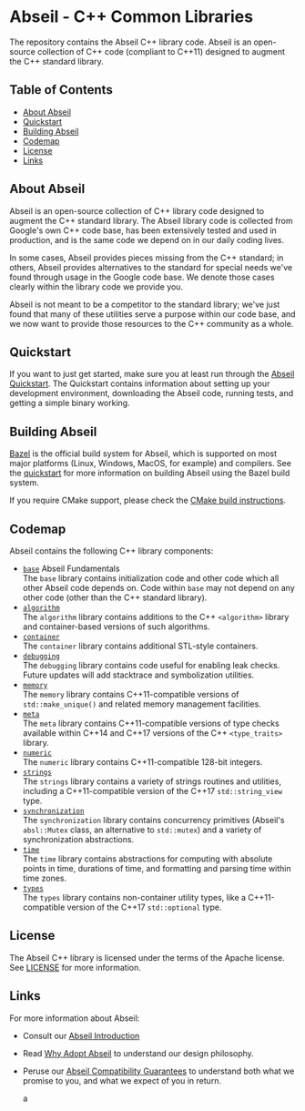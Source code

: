 # Abseil - C++ Common Libraries

The repository contains the Abseil C++ library code. Abseil is an open-source
collection of C++ code (compliant to C++11) designed to augment the C++
standard library.

## Table of Contents

- [About Abseil](#about)
- [Quickstart](#quickstart)
- [Building Abseil](#build)
- [Codemap](#codemap)
- [License](#license)
- [Links](#links)

<a name="about"></a>
## About Abseil

Abseil is an open-source collection of C++ library code designed to augment
the C++ standard library. The Abseil library code is collected from Google's
own C++ code base, has been extensively tested and used in production, and
is the same code we depend on in our daily coding lives.

In some cases, Abseil provides pieces missing from the C++ standard; in
others, Abseil provides alternatives to the standard for special needs
we've found through usage in the Google code base. We denote those cases
clearly within the library code we provide you.

Abseil is not meant to be a competitor to the standard library; we've
just found that many of these utilities serve a purpose within our code
base, and we now want to provide those resources to the C++ community as
a whole.

<a name="quickstart"></a>
## Quickstart

If you want to just get started, make sure you at least run through the
[Abseil Quickstart](https://abseil.io/docs/cpp/quickstart). The Quickstart
contains information about setting up your development environment, downloading
the Abseil code, running tests, and getting a simple binary working.

<a name="build"></a>
## Building Abseil

[Bazel](http://bazel.build) is the official build system for Abseil,
which is supported on most major platforms (Linux, Windows, MacOS, for example)
and compilers. See the [quickstart](https://abseil.io/docs/cpp/quickstart) for
more information on building Abseil using the Bazel build system.

<a name="cmake"></a>
If you require CMake support, please check the
[CMake build instructions](CMake/README.md).

## Codemap

Abseil contains the following C++ library components:

* [`base`](absl/base/) Abseil Fundamentals
  <br /> The `base` library contains initialization code and other code which
  all other Abseil code depends on. Code within `base` may not depend on any
  other code (other than the C++ standard library).
* [`algorithm`](absl/algorithm/)
  <br /> The `algorithm` library contains additions to the C++ `<algorithm>`
  library and container-based versions of such algorithms.
* [`container`](absl/container/)
  <br /> The `container` library contains additional STL-style containers.
* [`debugging`](absl/debugging/)
  <br /> The `debugging` library contains code useful for enabling leak
  checks. Future updates will add stacktrace and symbolization utilities.
* [`memory`](absl/memory/)
  <br /> The `memory` library contains C++11-compatible versions of
  `std::make_unique()` and related memory management facilities.
* [`meta`](absl/meta/)
  <br /> The `meta` library contains C++11-compatible versions of type checks
  available within C++14 and C++17 versions of the C++ `<type_traits>` library.
* [`numeric`](absl/numeric/)
  <br /> The `numeric` library contains C++11-compatible 128-bit integers.
* [`strings`](absl/strings/)
  <br /> The `strings` library contains a variety of strings routines and
  utilities, including a C++11-compatible version of the C++17
  `std::string_view` type.
* [`synchronization`](absl/synchronization/)
  <br /> The `synchronization` library contains concurrency primitives (Abseil's
  `absl::Mutex` class, an alternative to `std::mutex`) and a variety of
  synchronization abstractions.
* [`time`](absl/time/)
  <br /> The `time` library contains abstractions for computing with absolute
  points in time, durations of time, and formatting and parsing time within
  time zones.
* [`types`](absl/types/)
  <br /> The `types` library contains non-container utility types, like a
  C++11-compatible version of the C++17 `std::optional` type.

## License

The Abseil C++ library is licensed under the terms of the Apache
license. See [LICENSE](LICENSE) for more information.

## Links

For more information about Abseil:

* Consult our [Abseil Introduction](http://abseil.io/about/intro)
* Read [Why Adopt Abseil](http://abseil.io/about/philosophy) to understand our
  design philosophy.
* Peruse our
  [Abseil Compatibility Guarantees](http://abseil.io/about/compatibility) to
  understand both what we promise to you, and what we expect of you in return.
  
  a
